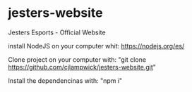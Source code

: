 # jesters-website
Jesters Esports - Official Website

install NodeJS on your computer whit: https://nodejs.org/es/

Clone project on your computer with: "git clone https://github.com/cjlampwick/jesters-website.git"

Install the dependencinas with: "npm i"
